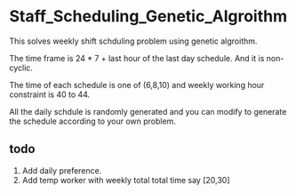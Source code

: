 # Staff_Scheduling_Genetic_Algroithm
This solves weekly shift schduling problem using genetic algroithm.

The time frame is 24 * 7 + last hour of the last day schedule. And it is non-cyclic.

The time of each schedule is one of (6,8,10) and weekly working hour constraint is 40 to 44.

All the daily schdule is randomly generated and you can modify to generate the schedule according to your own problem.

## todo
1. Add daily preference.
2. Add temp worker with weekly total total time say [20,30]

